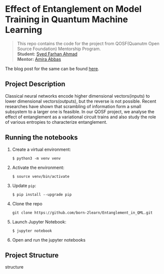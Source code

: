 # Effect of Entanglement on Model Training in Quantum Machine Learning  

>This repo contains the code for the project from QOSF(Quanutm Open Source Foundation) Mentorship Program.  
> **Student:** [Syed Farhan Ahmad](https://www.linkedin.com/in/syedfarhanahmad/)  
> **Mentor:** [Amira Abbas](https://www.linkedin.com/in/amira-abbas/) 

The blog post for the same can be found [here](https://born-2learn.github.io/posts/2020/11/effect-of-entanglement-on-model-training/).

## Project Description

Classical neural networks encode higher dimensional vectors(inputs) to lower dimensional vectors(outputs), but the reverse is not possible. Recent researches have shown that scrambling of information form a small subsystem to a larger one is feasible. In our QOSF project, we analyse the effect of entanglement as a variational circuit trains and also study the role of various entropies to characterize entanglement.

## Running the notebooks

1. Create a virtual environment:

	```
	$ python3 -m venv venv
	```

2. Activate the environment:

	```
	$ source venv/bin/activate
	```

3. Update `pip`:

	```
	$ pip install --upgrade pip
	```
4. Clone the repo

    ```
    git clone https://github.com/born-2learn/Entanglement_in_QML.git
    ```
5. Launch Jupyter Notebook:

	```
	$ jupyter notebook
	```

6. Open and run the jupyter notebooks

## Project Structure
structure

